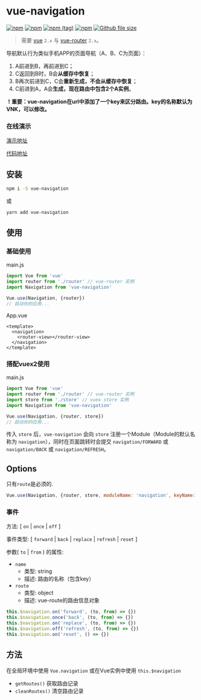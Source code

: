 # vue-navigation

[![npm](https://img.shields.io/npm/dm/vue-navigation.svg)](https://www.npmjs.com/package/vue-navigation)
[![npm](https://img.shields.io/npm/v/vue-navigation.svg)](https://www.npmjs.com/package/vue-navigation)
[![npm (tag)](https://img.shields.io/npm/v/vue-navigation/next.svg)](https://www.npmjs.com/package/vue-navigation)
[![npm](https://img.shields.io/npm/l/vue-navigation.svg)](https://www.npmjs.com/package/vue-navigation)
[![Github file size](https://img.shields.io/github/size/zack24q/vue-navigation/dist/vue-navigation.esm.min.js.svg)](https://github.com/zack24q/vue-navigation/blob/master/dist/vue-navigation.esm.min.js)

> 需要 [vue](https://github.com/vuejs/vue) `2.x` 与 [vue-router](https://github.com/vuejs/vue-router) `2.x`。


导航默认行为类似手机APP的页面导航（A、B、C为页面）：

1. A前进到B，再前进到C；
2. C返回到B时，B会**从缓存中恢复**；
3. B再次前进到C，C会**重新生成，不会从缓存中恢复**；
4. C前进到A，A会**生成，现在路由中包含2个A实例**。

**！重要：vue-navigation在url中添加了一个key来区分路由。key的名称默认为VNK，可以修改。**

### 在线演示

[演示地址](https://zack24q.github.io/vue-navigation/examples/)

[代码地址](https://github.com/zack24q/vue-navigation/tree/master/examples)

## 安装

```bash
npm i -S vue-navigation
```

或

```bash
yarn add vue-navigation
```

## 使用

### 基础使用

main.js

```javascript
import Vue from 'vue'
import router from './router' // vue-router 实例
import Navigation from 'vue-navigation'

Vue.use(Navigation, {router})
// 启动你的应用...
```
App.vue

```vue
<template>
  <navigation>
    <router-view></router-view>
  </navigation>
</template>
```

### 搭配vuex2使用

main.js

```javascript
import Vue from 'vue'
import router from './router' // vue-router 实例
import store from './store' // vuex store 实例
import Navigation from 'vue-navigation'

Vue.use(Navigation, {router, store})
// 启动你的应用...
```

传入 `store` 后，`vue-navigation` 会向 `store` 注册一个Module（Module的默认名称为 `navigation`），同时在页面跳转时会提交 `navigation/FORWARD` 或 `navigation/BACK` 或 `navigation/REFRESH`。

## Options

只有`route`是必须的.

```javascript
Vue.use(Navigation, {router, store, moduleName: 'navigation', keyName: 'VNK'})
```

### 事件
方法: [ `on` | `once` | `off` ]

事件类型: [ `forward` | `back` | `replace` | `refresh` | `reset` ]

参数( `to` | `from` ) 的属性:
- `name`
  - 类型: string
  - 描述: 路由的名称（包含key）
- `route`
  - 类型: object
  - 描述: vue-route的路由信息对象

```javascript
this.$navigation.on('forward', (to, from) => {})
this.$navigation.once('back', (to, from) => {})
this.$navigation.on('replace', (to, from) => {})
this.$navigation.off('refresh', (to, from) => {})
this.$navigation.on('reset', () => {})
```

## 方法

在全局环境中使用 `Vue.navigation` 或在Vue实例中使用 `this.$navigation`

- `getRoutes()` 获取路由记录
- `cleanRoutes()` 清空路由记录
